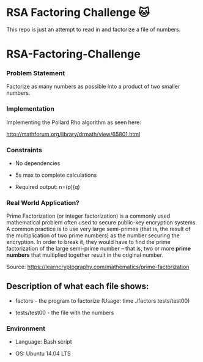 # RSA Factoring Challenge :cat:

This repo is just an attempt to read in and factorize a file of numbers.



# RSA-Factoring-Challenge



### Problem Statement



Factorize as many numbers as possible into a product of two smaller numbers.



### Implementation



Implementing the Pollard Rho algorithm as seen here:

http://mathforum.org/library/drmath/view/65801.html



### Constraints



* No dependencies

* 5s max to complete calculations

* Required output: n=(p)(q)



### Real World Application?



Prime Factorization (or integer factorization) is a commonly used mathematical problem often used to secure public-key encryption systems. A common practice is to use very large semi-primes (that is, the result of the multiplication of two prime numbers) as the number securing the encryption. In order to break it, they would have to find the prime factorization of the large semi-prime number – that is, two or more **prime numbers** that multiplied together result in the original number.



Source: https://learncryptography.com/mathematics/prime-factorization



## Description of what each file shows:

* factors - the program to factorize (Usage: time ./factors tests/test00)

* tests/test00 - the file with the numbers

### Environment

* Language: Bash script

* OS: Ubuntu 14.04 LTS


